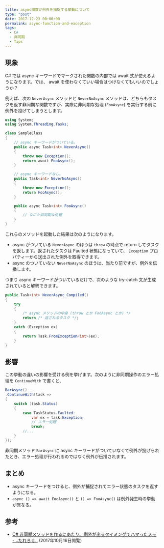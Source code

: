 ```yaml
---
title: async関数が例外を捕捉する挙動について
type: "post"
date: 2017-12-23 00:00:00
permalink: async-function-and-exception
tags:
  - C#
  - 非同期
  - Tips
---
```


<!--more-->

## 現象
C# では async キーワードでマークされた関数の内部では await 式が使えるようになります。では、 await を使わなくていい場合はつけなくてもいいのでしょうか？

例えば、次の `NeverAsync` メソッドと `NeverNoAsync` メソッドは、どちらもタスクを返す非同期な関数ですが、実際に非同期な処理 (`FooAsync`) を実行する前に例外を投げてしまうとします。

```csharp
using System;
using System.Threading.Tasks;

class SampleClass
{
    // async キーワードがついている。
    public async Task<int> NeverAsync()
    {
        throw new Exception();
        return await FooAsync();
    }

    // async キーワードなし。
    public Task<int> NeverNoAsync()
    {
        throw new Exception();
        return FooAsync();
    }

    public async Task<int> FooAsync()
    {
        // なにか非同期な処理
    }
}
```

これらのメソッドを起動した結果は次のようになります。

- async がついている `NeverAsync` のほうは `throw` の時点で return してタスクを返します。返されたタスクは Faulted 状態になっていて、 `Exception` プロパティーから送出された例外を取得できます。
- async のついていない `NeverNoAsync` のほうは、当たり前ですが、例外を伝播します。

つまり async キーワードがついているだけで、次のような try-catch 文が生成されていると解釈できます。

```csharp
public Task<int> NeverAsync_Compiled()
{
    try
    {
        /* async メソッドの中身 (throw とか FooAsync とか) */
        return /* 返されるタスク */;
    }
    catch (Exception ex)
    {
        return Task.FromException<int>(ex);
    }
}
```

## 影響
この挙動の違いの影響を受ける例を挙げます。次のように非同期操作のエラー処理を `ContinueWith` で書くと、

```csharp
BarAsync()
.ContinueWith(task =>
{
    switch (task.Status)
    {
        case TaskStatus.Faulted:
            var ex = task.Exception;
            // エラー処理
            break;
        //...
    }
});
```

非同期メソッド `BarAsync` に async キーワードがついていなくて例外が投げられたとき、エラー処理が行われるのではなく例外が伝播されます。

## まとめ
- async キーワードをつけると、例外が捕捉されてエラー状態のタスクを返すようになる。
- ``async () => await FooAsync()`` と ``() => FooAsync()`` は例外発生時の挙動が異なる。

## 参考
- [C# 非同期メソッドを作るにあたり、例外が出るタイミングでハマったメモ - ..たれろぐ..](http://d.hatena.ne.jp/naga_sawa/20160703/1467517912) (2017年10月16日閲覧)
